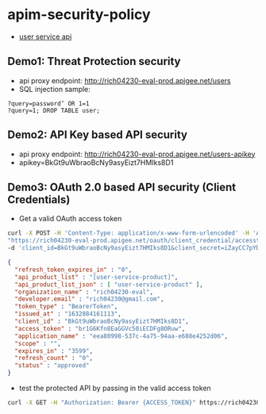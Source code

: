# apim-security-policy

- [user service api](https://6151c8204a5f22001701d425.mockapi.io/api/v1/users)

## Demo1: Threat Protection security

- api proxy endpoint: http://rich04230-eval-prod.apigee.net/users
- SQL injection sample:
```
?query=password’ OR 1=1
?query=1; DROP TABLE user;
```

## Demo2: API Key based API security
- api proxy endpoint: http://rich04230-eval-prod.apigee.net/users-apikey 
- apikey=BkGt9uWbraoBcNy9asyEizt7HMIks8D1


## Demo3: OAuth 2.0 based API security (Client Credentials)

- Get a valid OAuth access token

```bash
curl -X POST -H 'Content-Type: application/x-www-form-urlencoded' -H 'Accept: application/json' \
"https://rich04230-eval-prod.apigee.net/oauth/client_credential/accesstoken?grant_type=client_credentials" \
-d 'client_id=BkGt9uWbraoBcNy9asyEizt7HMIks8D1&client_secret=iZayCC7pYbrYNGLz'
```

```json
{
  "refresh_token_expires_in" : "0",
  "api_product_list" : "[user-service-product]",
  "api_product_list_json" : [ "user-service-product" ],
  "organization_name" : "rich04230-eval",
  "developer.email" : "rich04230@gmail.com",
  "token_type" : "BearerToken",
  "issued_at" : "1632884161113",
  "client_id" : "BkGt9uWbraoBcNy9asyEizt7HMIks8D1",
  "access_token" : "br1G6Kfn8EaGGVc50iECDFg8ORuw",
  "application_name" : "eea80998-537c-4a75-94aa-e688e4252d06",
  "scope" : "",
  "expires_in" : "3599",
  "refresh_count" : "0",
  "status" : "approved"
}
```

- test the protected API by passing in the valid access token
```bash
curl -X GET -H "Authorization: Bearer {ACCESS_TOKEN}" https://rich04230-eval-prod.apigee.net/users-oauth
```
